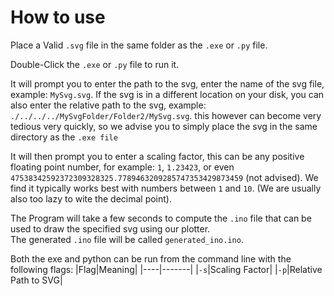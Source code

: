 # How to use

Place a Valid `.svg` file in the same folder as the `.exe` or `.py` file.

Double-Click the `.exe` or `.py` file to run it.

It will prompt you to enter the path to the svg, enter the name of the svg file, example: `MySvg.svg`.
If the svg is in a different location on your disk, you can also enter the relative path to the svg, example: `./../../../MySvgFolder/Folder2/MySvg.svg`. this however can become very tedious very quickly, so we advise you to simply place the svg in the same directory as the `.exe file`

It will then prompt you to enter a scaling factor, this can be any positive floating point number, for example: `1`, `1.23423`, or even `47538342592372309328325.7789463209285747353429873459` (not advised). We find it typically works best with numbers between `1` and `10`. (We are usually also too lazy to wite the decimal point).

The Program will take a few seconds to compute the `.ino` file that can be used to draw the specified svg using our plotter.  
The generated `.ino` file will be called `generated_ino.ino`.

Both the exe and python can be run from the command line with the following flags:
|Flag|Meaning|
|----|-------|
|`-s`|Scaling Factor|
|`-p`|Relative Path to SVG|

